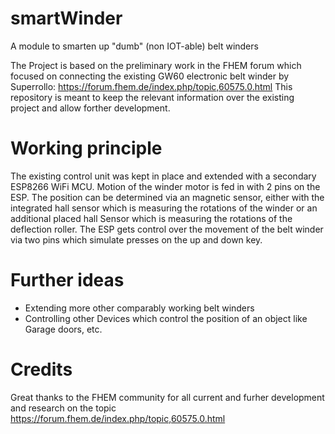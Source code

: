 # smartWinder
A module to smarten up "dumb" (non IOT-able) belt winders

The Project is based on the preliminary work in the FHEM forum which focused on connecting the existing GW60 electronic belt winder by Superrollo: https://forum.fhem.de/index.php/topic,60575.0.html
This repository is meant to keep the relevant information over the existing project and allow forther development.

# Working principle
The existing control unit was kept in place and extended with a secondary ESP8266 WiFi MCU.
Motion of the winder motor is fed in with 2 pins on the ESP.
The position can be determined via an magnetic sensor, either with the integrated hall sensor which is measuring the rotations of the winder or an additional placed hall Sensor which is measuring the rotations of the deflection roller.
The ESP gets control over the movement of the belt winder via two pins which simulate presses on the up and down key.

# Further ideas
- Extending more other comparably working belt winders
- Controlling other Devices which control the position of an object like Garage doors, etc.

# Credits
Great thanks to the FHEM community for all current and furher development and research on the topic https://forum.fhem.de/index.php/topic,60575.0.html
